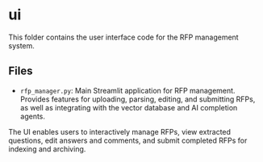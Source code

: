 # ui

This folder contains the user interface code for the RFP management system.

## Files
- `rfp_manager.py`: Main Streamlit application for RFP management. Provides features for uploading, parsing, editing, and submitting RFPs, as well as integrating with the vector database and AI completion agents.

The UI enables users to interactively manage RFPs, view extracted questions, edit answers and comments, and submit completed RFPs for indexing and archiving.
